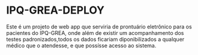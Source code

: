 # IPQ-GREA-DEPLOY

Este é um projeto de web app que serviria de prontuário eletrônico para os pacientes do IPQ-GREA, onde além de existir um acompanhamento dos testes padronizados,todos os dados ficariam diponibilizados a qualquer médico que o atendesse, e que possísse acesso ao sistema.
